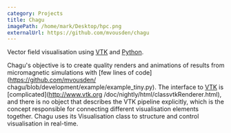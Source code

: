 ```yaml
---
category: Projects
title: Chagu
imagePath: /home/mark/Desktop/hpc.png
externalUrl: https://github.com/mvousden/chagu
---
```


Vector field visualisation using [VTK](http://www.vtk.org/) and
[Python](https://www.python.org/).

Chagu's objective is to create quality renders and animations of results from
micromagnetic simulations with [few lines of code](https://github.com/mvousden/
chagu/blob/development/example/example_tiny.py).
The interface to [VTK](http://www.vtk.org/) is [complicated](http://www.vtk.org
/doc/nightly/html/classvtkRenderer.html), and there is no object that describes
the VTK pipeline explicitly, which is the concept responsible for connecting
different visualisation elements together.
Chagu uses its Visualisation class to structure and control visualisation in
real-time.